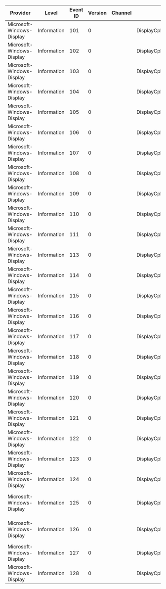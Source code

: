 Provider                   |  Level        |  Event ID  |  Version  |  Channel  |  Task                                          |  Opcode                |  Keyword     |  Message
---------------------------|---------------|------------|-----------|-----------|------------------------------------------------|------------------------|--------------|----------------------------------------
Microsoft-Windows-Display  |  Information  |  101       |  0        |           |  DisplayCpl_InitializePage                     |  Start                 |              |
Microsoft-Windows-Display  |  Information  |  102       |  0        |           |  DisplayCpl_InitializePage                     |  Stop                  |              |
Microsoft-Windows-Display  |  Information  |  103       |  0        |           |  DisplayCpl_Initialize                         |  Start                 |  DisplayCPL  |
Microsoft-Windows-Display  |  Information  |  104       |  0        |           |  DisplayCpl_Initialize                         |  Stop                  |  DisplayCPL  |
Microsoft-Windows-Display  |  Information  |  105       |  0        |           |  DisplayCpl_OpenCustomDPIDialog                |  Start                 |  DisplayCPL  |
Microsoft-Windows-Display  |  Information  |  106       |  0        |           |  DisplayCpl_OpenCustomDPIDialog                |  Stop                  |  DisplayCPL  |
Microsoft-Windows-Display  |  Information  |  107       |  0        |           |  DisplayCpl_SelectionChange                    |  Start                 |  DisplayCPL  |
Microsoft-Windows-Display  |  Information  |  108       |  0        |           |  DisplayCpl_SelectionChange                    |  Update preview image  |  DisplayCPL  |
Microsoft-Windows-Display  |  Information  |  109       |  0        |           |  DisplayCpl_SelectionChange                    |  Hide preview image    |  DisplayCPL  |
Microsoft-Windows-Display  |  Information  |  110       |  0        |           |  DisplayCpl_SelectionChange                    |  Show preview image    |  DisplayCPL  |
Microsoft-Windows-Display  |  Information  |  111       |  0        |           |  DisplayCpl_SelectionChange                    |  Stop                  |  DisplayCPL  |
Microsoft-Windows-Display  |  Information  |  113       |  0        |           |  DisplayCpl_ApplyButtonClicked                 |  Start                 |  DisplayCPL  |
Microsoft-Windows-Display  |  Information  |  114       |  0        |           |  DisplayCpl_ApplyButtonClicked                 |  Show restart prompt   |  DisplayCPL  |
Microsoft-Windows-Display  |  Information  |  115       |  0        |           |  DisplayCpl_ApplyButtonClicked                 |  Stop                  |  DisplayCPL  |
Microsoft-Windows-Display  |  Information  |  116       |  0        |           |  DisplayCpl_SettingsPage_Initialize            |  Start                 |              |
Microsoft-Windows-Display  |  Information  |  117       |  0        |           |  DisplayCpl_SettingsPage_Initialize            |  Stop                  |              |
Microsoft-Windows-Display  |  Information  |  118       |  0        |           |  DisplayCpl_SettingsPage_ApplyButtonClicked    |  Start                 |  DisplayCPL  |
Microsoft-Windows-Display  |  Information  |  119       |  0        |           |  DisplayCpl_SettingsPage_ApplyButtonClicked    |  Stop                  |  DisplayCPL  |
Microsoft-Windows-Display  |  Information  |  120       |  0        |           |  DisplayCpl_SettingsPage_EnumAllDisplays       |  Start                 |  DisplayCPL  |
Microsoft-Windows-Display  |  Information  |  121       |  0        |           |  DisplayCpl_SettingsPage_EnumAllDisplays       |  Stop                  |  DisplayCPL  |
Microsoft-Windows-Display  |  Information  |  122       |  0        |           |  DisplayCpl_SettingsPage_LayoutMonitorElement  |  Start                 |  DisplayCPL  |
Microsoft-Windows-Display  |  Information  |  123       |  0        |           |  DisplayCpl_SettingsPage_LayoutMonitorElement  |  Stop                  |  DisplayCPL  |
Microsoft-Windows-Display  |  Information  |  124       |  0        |           |  DisplayCpl_ResolutionControl                  |                        |  DisplayCPL  |
Microsoft-Windows-Display  |  Information  |  125       |  0        |           |  DisplayCpl_ResolutionControl                  |                        |  DisplayCPL  |  Resolution Control - Item Added
Microsoft-Windows-Display  |  Information  |  126       |  0        |           |  DisplayCpl_ResolutionControl                  |                        |  DisplayCPL  |  Resolution Control - Selection Changed
Microsoft-Windows-Display  |  Information  |  127       |  0        |           |  DisplayCpl_ResolutionSlider                   |                        |  DisplayCPL  |
Microsoft-Windows-Display  |  Information  |  128       |  0        |           |  DisplayCpl_ResolutionSlider                   |                        |  DisplayCPL  |